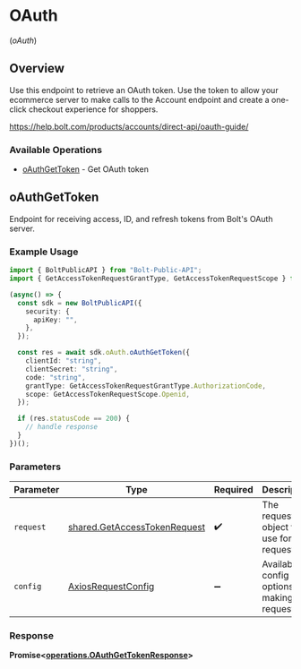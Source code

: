 # OAuth
(*oAuth*)

## Overview

Use this endpoint to retrieve an OAuth token. Use the token to allow your ecommerce server to make calls to the Account
endpoint and create a one-click checkout experience for shoppers.


<https://help.bolt.com/products/accounts/direct-api/oauth-guide/>
### Available Operations

* [oAuthGetToken](#oauthgettoken) - Get OAuth token

## oAuthGetToken

Endpoint for receiving access, ID, and refresh tokens from Bolt's OAuth server.

### Example Usage

```typescript
import { BoltPublicAPI } from "Bolt-Public-API";
import { GetAccessTokenRequestGrantType, GetAccessTokenRequestScope } from "Bolt-Public-API/dist/sdk/models/shared";

(async() => {
  const sdk = new BoltPublicAPI({
    security: {
      apiKey: "",
    },
  });

  const res = await sdk.oAuth.oAuthGetToken({
    clientId: "string",
    clientSecret: "string",
    code: "string",
    grantType: GetAccessTokenRequestGrantType.AuthorizationCode,
    scope: GetAccessTokenRequestScope.Openid,
  });

  if (res.statusCode == 200) {
    // handle response
  }
})();
```

### Parameters

| Parameter                                                                    | Type                                                                         | Required                                                                     | Description                                                                  |
| ---------------------------------------------------------------------------- | ---------------------------------------------------------------------------- | ---------------------------------------------------------------------------- | ---------------------------------------------------------------------------- |
| `request`                                                                    | [shared.GetAccessTokenRequest](../../models/shared/getaccesstokenrequest.md) | :heavy_check_mark:                                                           | The request object to use for the request.                                   |
| `config`                                                                     | [AxiosRequestConfig](https://axios-http.com/docs/req_config)                 | :heavy_minus_sign:                                                           | Available config options for making requests.                                |


### Response

**Promise<[operations.OAuthGetTokenResponse](../../models/operations/oauthgettokenresponse.md)>**

